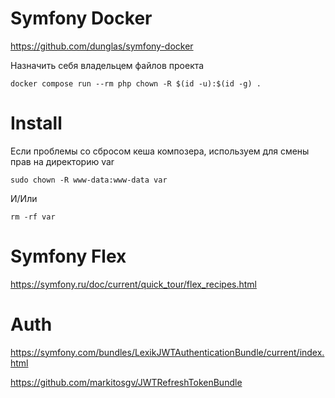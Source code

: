 # Symfony Docker

https://github.com/dunglas/symfony-docker

Назначить себя владельцем файлов проекта
```shell
docker compose run --rm php chown -R $(id -u):$(id -g) .
```

# Install

Если проблемы со сбросом кеша композера,
используем для смены прав на директорию var

```shell
sudo chown -R www-data:www-data var
```
И/Или
```shell
rm -rf var
```

# Symfony Flex 
https://symfony.ru/doc/current/quick_tour/flex_recipes.html

# Auth
https://symfony.com/bundles/LexikJWTAuthenticationBundle/current/index.html

https://github.com/markitosgv/JWTRefreshTokenBundle


